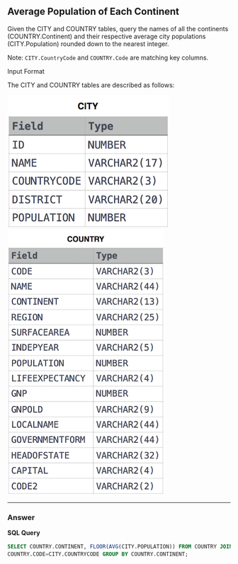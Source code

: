 ## Average Population of Each Continent

Given the CITY and COUNTRY tables, query the names of all the continents (COUNTRY.Continent) and their respective average city populations (CITY.Population) rounded down to the nearest integer.

Note: `CITY.CountryCode` and `COUNTRY.Code` are matching key columns.

Input Format

The CITY and COUNTRY tables are described as follows:

![Alt text](../Image/Average_Population_of_Each_Continent_1.png)
![Alt text](../Image/Average_Population_of_Each_Continent_2.png)

****

### Answer

**SQL Query**

```sql
SELECT COUNTRY.CONTINENT, FLOOR(AVG(CITY.POPULATION)) FROM COUNTRY JOIN CITY ON
COUNTRY.CODE=CITY.COUNTRYCODE GROUP BY COUNTRY.CONTINENT;
                            
```
